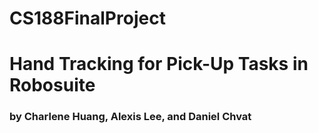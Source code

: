 # CS188FinalProject
# Hand Tracking for Pick-Up Tasks in Robosuite
### by Charlene Huang, Alexis Lee, and Daniel Chvat 


